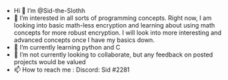 -  Hi 👋 I’m @Sid-the-Slothh
- 👀 I’m interested in all sorts of programming concepts. Right now, I am looking into basic math-less encryption and learning about using math concepts for more 
robust encryption. I will look into more interesting and advanced concepts once I have my basics down.
- 🌱 I’m currently learning python and C
- 💞️ I’m not currently looking to collaborate, but any feedback on posted projects would be valued 
- 📫 How to reach me : Discord: Sid #2281

<!---
Sid-the-Slothh/Sid-the-Slothh is a ✨ special ✨ repository because its `README.md` (this file) appears on your GitHub profile.
You can click the Preview link to take a look at your changes.
--->
